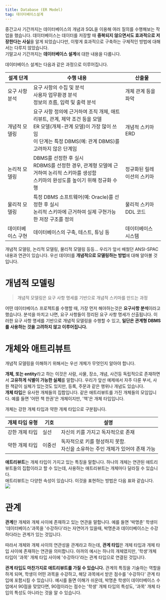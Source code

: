 ```yaml
---
title: Database (ER Model)
tag: 데이터베이스설계
---
```


중간고사 기간까지는 데이터베이스의 개념과 SQL을 이용해 여러 질의를 수행해보는 작업을 했습니다. 데이터베이스는 데이터를 저장할 때 **중복되지 않으면서도 효과적으로 저장한다는 사실**을 알게 되었습니다만, 이렇게 효과적으로 구축하는 구체적인 방법에 대해서는 다루지 않았습니다.    
기말고사 기간까지는 **데이터베이스 설계**에 대한 내용을 다룹니다.

데이터베이스 설계는 다음과 같은 과정으로 이루어집니다.

| 설계 단계 | 수행 내용 | 산출물 |
| -------- | -------- | -------- |
|  요구 사항 분석   |요구 사항의 수집 및 분석<br/>사용자 업무환경 분석<br/>정보의 흐름, 입력 및 출력 분석| 개체 관계 등을 파악    |
|  개념적 모델링  | 요구 사항 정의에 근거하여 조직 개체, 애트리뷰트, 관계, 제약 조건 등을 모델<br/>ER 모델(개체-관계 모델)이 가장 많이 쓰임<br/>이 단계는 특정 DBMS(예: 관계 DBMS)를 고려하지 않은 단계임    | 개념적 스키마<br/>ERD |
|  논리적 모델링   | DBMS를 선정한 후 실시<br/>RDBMS를 선정한 경우, 관계형 모델에 근거하여 논리적 스키마를 생성함<br/> 스키마의 완성도를 높이기 위해 정규화 수행<br/>   | 정규화된 릴레이션의 스키마     |
|  물리적 모델링   | 특정 DBMS 소프트웨어(예: Oracle)를 선정한 후 실시<br/>논리적 스키마에 근거하여 실제 구현가능한 저장 구조를 정의   | 물리적 스키마<br/>DDL 코드  |
|  데이터베이스 구현   | 데이터베이스의 구축, 테스트, 튜닝 등  | 데이터베이스 시스템   |

개념적 모델링, 논리적 모델링, 물리적 모델링 등등... 우리가 앞서 배웠던 ANSI-SPAC 내용과 연관이 있습니다. 우선 데이터를 **개념적으로 모델링하는 방법**에 대해 알아볼 것입니다.

# 개념적 모델링
>개념적 모델링은 요구 사항 명세를 기반으로 개념적 스키마를 만드는 과정
>

어떤 데이터베이스 프로젝트를 수행할 때, 가장 먼저 해야하는것은 **요구사항 분석**이라고 했습니다. 분석을 마치고 나면, 요구 사항들이 정리된 요구 사항 명세가 산출됩니다. 이러한 요구 사항 명세를 기반으로 개념적 모델링을 수행할 수 있고, **일단은 관계형 DBMS를 사용하는 것을 고려하지 않고 이루어집니다.**

# 개체와 애트리뷰트
개념적 모델링을 이해하기 위해서는 우선 개체가 무엇인지 알아야 합니다.     

**개체, 또는 entity**라고 하는 이것은 사람, 사물, 장소, 개념, 사건등 독립적으로 존재하면서 **고유하게 식별이 가능한 실체**를 말합니다. 우리가 앞선 예제에서 자주 다룬 부서, 사원 책같이 실체가 있는것도 있지만, 등록, 주문과 같은 행위나 개념도 있습니다.      
**개체 타입**은 유사한 개체들의 집합입니다. 같은 애트리뷰트를 가진 개체들의 모임입니다. 예를 들면 '어떤 책 한권'은 개체이지만, '책'은 개체 타입입니다.

개체는 강한 개체 타입과 약한 개체 타입으로 구분됩니다. 


| 개체 타입 유형 | 기호 | 설명 |
| -------- | -------- | -------- |
|강한 개체 타입  | 실선     | 자신의 키를 가지고 독자적으로 존재     |
|  약한 개체 타입|    이중선  | 독자적으로 키를 형성하지 못함.<br/>자신을 소유하는 주인 개체가 있어야 존재 가능   |

**애트리뷰트**는 개체 타입이 가지고 있는 특징을 말합니다. 하나의 개체는 연관된 애트리뷰트들의 집합이라고 할 수 있는데, 사용하는 애트리뷰트는 개체마다 달라질 수 있습니다.    
애트리뷰트는 다양한 속성이 있습니다. 이것을 표현하는 방법은 다음 표와 같습니다.    
![](https://i.ibb.co/QCkyGr3/atrs.jpg)

# 관계
**관계**란 개체와 개체 사이에 존재하고 있는 연관을 말합니다. 예를 들면 '박명춘' 학생이 '데이터베이스'과목을 '수강하다'라는 자연어가 있을때, 박명춘과 데이터베이스는 수강하다라는 관계가 있는 것입니다.

따라서 개체와 개체 사이의 연관성을 관계라고 하는데, **관계 타입**은 개체 타입과 개체 타입 사이에 존재하는 연관을 의미합니다. 아까의 예시는 하나의 개체였지만, '학생'개체 타입이 '과목' 개체 타입 사이에 '수강하다'라는 관계 타입으로 연결된 것입니다.  

**관계 타입도 마찬가지로 애트리뷰트를 가질 수 있습니다.** 관계의 특징을 기술하는 역할을 하게 되며, 학생이 어떤 과목을 수강하고, 해당 과목에서 받은 점수를 '수강하다' 관계 타입에 포함시킬 수 있습니다. 예시를 들면 이해가 쉬운데, 박명춘 학생이 데이터베이스 수업에서 90점을 맞았다면, 90점이라는 점수는 '학생' 개체 타입의 특성도, '과목' 개체 타입의 특성도 아니라는 것을 알 수 있습니다.
